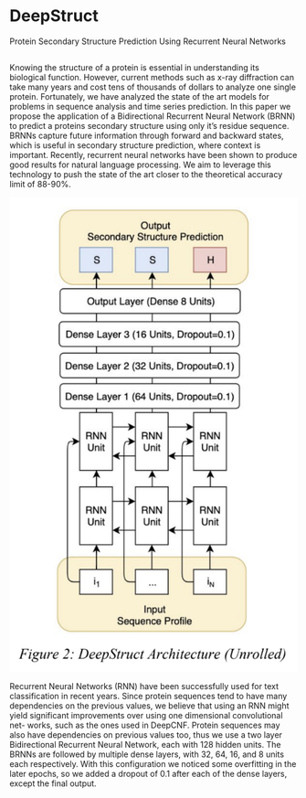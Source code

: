 # DeepStruct
Protein Secondary Structure Prediction Using Recurrent Neural Networks

## 
Knowing the structure of a protein is essential in understanding
its biological function. However, current methods such as
x-ray diffraction can take many years and cost tens of
thousands of dollars to analyze one single protein. Fortunately,
we have analyzed the state of the art models for problems in
sequence analysis and time series prediction. In this paper we
propose the application of a Bidirectional Recurrent Neural
Network (BRNN) to predict a proteins secondary structure
using only it’s residue sequence. BRNNs capture future
information through forward and backward states, which is
useful in secondary structure prediction, where context is
important. Recently, recurrent neural networks have been
shown to produce good results for natural language processing.
We aim to leverage this technology to push the state of the art
closer to the theoretical accuracy limit of 88-90%.

![DeepStruct Architecture](https://raw.githubusercontent.com/JosephRocha/DeepStruct/master/images/Figure2.png)


Recurrent Neural Networks (RNN) have been successfully
used for text classification in recent years. Since protein
sequences tend to have many dependencies on the previous
values, we believe that using an RNN might yield significant
improvements over using one dimensional convolutional net-
works, such as the ones used in DeepCNF. Protein sequences
may also have dependencies on previous values too, thus we
use a two layer Bidirectional Recurrent Neural Network, each
with 128 hidden units. The BRNNs are followed by multiple
dense layers, with 32, 64, 16, and 8 units each respectively.
With this configuration we noticed some overfitting in the later
epochs, so we added a dropout of 0.1 after each of the dense
layers, except the final output.

